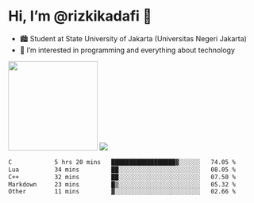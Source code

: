 # Hi, I’m @rizkikadafi 👋
- 🏙 Student at State University of Jakarta (Universitas Negeri Jakarta)
- 👀 I’m interested in programming and everything about technology
<img height="180em" src="https://github-readme-stats.vercel.app/api?username=rizkikadafi&show_icons=true&hide_border=true&&count_private=true&include_all_commits=true" />
<img src="https://github-readme-stats.vercel.app/api/top-langs/?username=rizkikadafi&show_icons=true&hide_border=true&&count_private=true&include_all_commits=true" />

<!--START_SECTION:waka-->

```txt
C            5 hrs 20 mins   ██████████████████▓░░░░░░   74.05 %
Lua          34 mins         ██░░░░░░░░░░░░░░░░░░░░░░░   08.05 %
C++          32 mins         ██░░░░░░░░░░░░░░░░░░░░░░░   07.50 %
Markdown     23 mins         █▒░░░░░░░░░░░░░░░░░░░░░░░   05.32 %
Other        11 mins         ▓░░░░░░░░░░░░░░░░░░░░░░░░   02.66 %
```

<!--END_SECTION:waka-->

<!---
rizkikadafi/rizkikadafi is a ✨ special ✨ repository because its `README.md` (this file) appears on your GitHub profile.
You can click the Preview link to take a look at your changes.
--->
